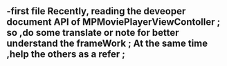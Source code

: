 -first file 
Recently, reading the deveoper document API of MPMoviePlayerViewContoller ;
so ,do some translate or note for better understand the frameWork ; At the 
same time ,help the others as a refer ;
----------------

